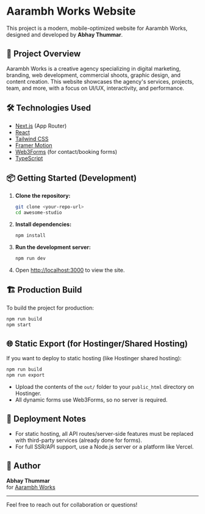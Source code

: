 # Aarambh Works Website

This project is a modern, mobile-optimized website for Aarambh Works, designed and developed by **Abhay Thummar**.

## 🚀 Project Overview
Aarambh Works is a creative agency specializing in digital marketing, branding, web development, commercial shoots, graphic design, and content creation. This website showcases the agency's services, projects, team, and more, with a focus on UI/UX, interactivity, and performance.

## 🛠️ Technologies Used
- [Next.js](https://nextjs.org/) (App Router)
- [React](https://react.dev/)
- [Tailwind CSS](https://tailwindcss.com/)
- [Framer Motion](https://www.framer.com/motion/)
- [Web3Forms](https://web3forms.com/) (for contact/booking forms)
- [TypeScript](https://www.typescriptlang.org/)

## 📦 Getting Started (Development)
1. **Clone the repository:**
   ```bash
   git clone <your-repo-url>
   cd awesome-studio
   ```
2. **Install dependencies:**
   ```bash
   npm install
   ```
3. **Run the development server:**
   ```bash
   npm run dev
   ```
4. Open [http://localhost:3000](http://localhost:3000) to view the site.

## 🏗️ Production Build
To build the project for production:
```bash
npm run build
npm start
```

## 🌐 Static Export (for Hostinger/Shared Hosting)
If you want to deploy to static hosting (like Hostinger shared hosting):
```bash
npm run build
npm run export
```
- Upload the contents of the `out/` folder to your `public_html` directory on Hostinger.
- All dynamic forms use Web3Forms, so no server is required.

## 📄 Deployment Notes
- For static hosting, all API routes/server-side features must be replaced with third-party services (already done for forms).
- For full SSR/API support, use a Node.js server or a platform like Vercel.

## 👤 Author
**Abhay Thummar**  
for [Aarambh Works](mailto:aarambhworks@gmail.com)

---
Feel free to reach out for collaboration or questions!
